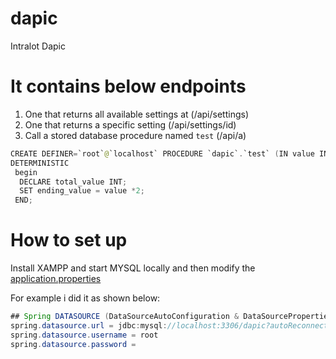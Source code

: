 # dapic
Intralot Dapic


# It contains below endpoints

1) One that returns all available settings at (/api/settings)
2) One that returns a specific setting        (/api/settings/id)
3) Call a stored database procedure named `test` (/api/a)

```java
CREATE DEFINER=`root`@`localhost` PROCEDURE `dapic`.`test` (IN value INT,OUT ending_value INT)
DETERMINISTIC
 begin
  DECLARE total_value INT;
  SET ending_value = value *2;
 END;
```

# How to set up

Install XAMPP and start MYSQL locally and then modify the [application.properties](https://github.com/goxr3plus/dapic/blob/master/src/main/resources/application.properties)

For example i did it as shown below:

```java
## Spring DATASOURCE (DataSourceAutoConfiguration & DataSourceProperties)
spring.datasource.url = jdbc:mysql://localhost:3306/dapic?autoReconnect=true&useUnicode=true&characterEncoding=UTF-8&allowMultiQueries=true&useSSL=false
spring.datasource.username = root
spring.datasource.password =

```

